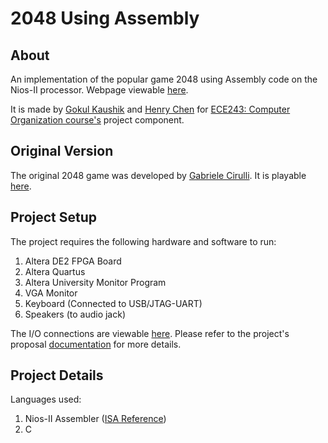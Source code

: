 
# 2048 Using Assembly

## About

An implementation of the popular game 2048 using Assembly code on the Nios-II processor. Webpage viewable [here](http://kaushikg94.github.io/Nios-2-Assembly-2048-game/).

It is made by [Gokul Kaushik](https://github.com/kaushikg94) and [Henry Chen](https://github.com/Nothingtop) for  [ECE243: Computer Organization course's](http://www.eecg.toronto.edu/~enright/teaching/ece243S/notes/) project component.

## Original Version

The original 2048 game was developed by [Gabriele Cirulli](<http://gabrielecirulli.com>). It is playable [here](<http://gabrielecirulli.github.io/2048/>).

## Project Setup

The project requires the following hardware and software to run: 

1. Altera DE2 FPGA Board
2. Altera Quartus
3. Altera University Monitor Program
5. VGA Monitor
6. Keyboard (Connected to USB/JTAG-UART)
7. Speakers (to audio jack)

The I/O connections are viewable [here](/Documents/io_diagram.jpg). Please refer to the project's proposal [documentation](https://github.com/kaushikg94/Nios-2-Assembly-2048-game/blob/master/Documents/ProjectProposalForm.docx) for more details.


## Project Details

Languages used: 

1. Nios-II Assembler ([ISA Reference](https://www.altera.com/en_US/pdfs/literature/hb/nios2/n2cpu_nii51017.pdf))
2. C
